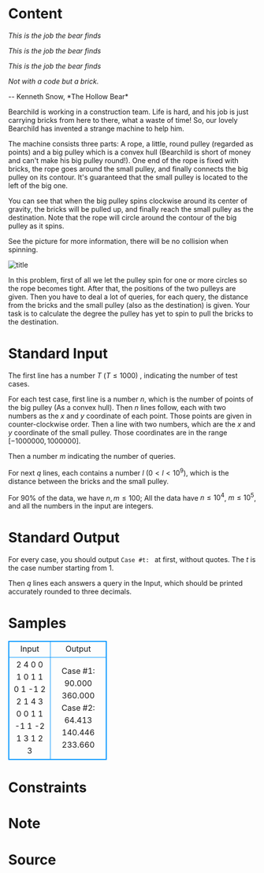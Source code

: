 
# Content

*This is the job the bear finds*

*This is the job the bear finds*

*This is the job the bear finds*

*Not with a code but a brick.*

<p class="text-right">
-- Kenneth Snow, *The Hollow Bear*
</p>

Bearchild is working in a construction team. Life is hard, and his job is just carrying bricks from here to there, what a waste of time! So, our lovely Bearchild has invented a strange machine to help him.

The machine consists three parts:  A rope, a little, round pulley (regarded as points) and a big pulley which is a convex hull (Bearchild is short of money and can't make his big pulley round!). One end of the rope is fixed with bricks, the rope goes around the small pulley, and finally connects the big pulley on its contour. It's guaranteed that the small pulley is located to the left of the big one.

You can see that when the big pulley spins clockwise around its center of gravity, the bricks will be pulled up, and finally reach the small pulley as the destination. Note that the rope will circle around the contour of the big pulley as it spins.

See the picture for more information, there will be no collision when spinning.

![title](/source/lutece/this-is-the-job-the-bear-finds/img/aHR0cHM6Ly9hY20udWVzdGMuZWR1LmNuL21lZGlhL2ltYWdlL3Byb2JsZW0vODI0LzIwMTQwNDE3MTU0ODA2MzgyMi5qcGc=.jpg)

In this problem, first of all we let the pulley spin for one or more circles so the rope becomes tight. After that, the positions of the two pulleys are given. Then you have to deal a lot of queries, for each query, the distance from the bricks and the small pulley (also as the destination) is given. Your task is to calculate the degree the pulley has yet to spin to pull the bricks to the destination.

# Standard Input

The first line has a number $T$ ($T\leq 1000$) , indicating the number of test cases.

For each test case, first line is a number $n$, which is the number of points of the big pulley (As a convex hull). Then $n$ lines follow, each with two numbers as the $x$ and $y$ coordinate of each point. Those points are given in counter-clockwise order. Then a line with two numbers, which are the $x$ and $y$ coordinate of the small pulley. Those coordinates are in the range $[-1000000,1000000]$.

Then a number $m$ indicating the number of queries.

For next $q$ lines, each contains a number $l$ ($0<l<10^9$), which is the distance between the bricks and the small pulley.

For $90\%$ of the data, we have $n,m\leq 100$;
All the data have $n\leq 10^4$, $m\leq 10^5$, and all the numbers in the input are integers.

# Standard Output

For every case, you should output `Case #t: ` at first, without quotes. The $t$ is the case number starting from $1$.

Then $q$ lines each answers a query in the Input, which should be printed accurately rounded to three decimals.

# Samples

<style>
        table,table tr th, table tr td { border:1px solid #0094ff; }
        table { width: 200px; min-height: 25px; line-height: 25px; text-align: center; border-collapse: collapse;}   
    </style>
<table>
	<tr>
		<td>Input</td>
		<td>Output</td>
	</tr>
<tr><td>2
4
0 0
1 0
1 1
0 1
-1 2
2
1
4
3
0 0
1 1
-1 1
-2 1
3
1
2
3</td><td>Case #1:
90.000
360.000
Case #2:
64.413
140.446
233.660</td></tr></table>


# Constraints



# Note



# Source


